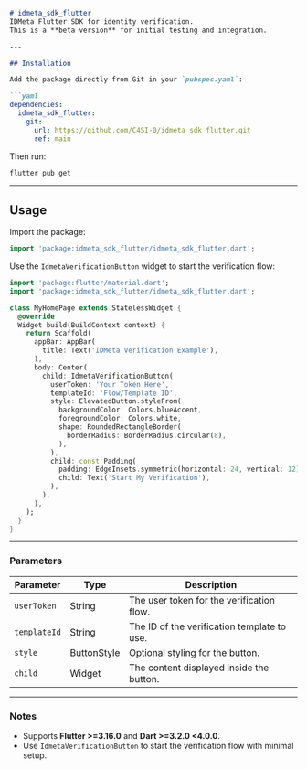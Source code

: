 ```markdown
# idmeta_sdk_flutter
IDMeta Flutter SDK for identity verification.  
This is a **beta version** for initial testing and integration.

---

## Installation

Add the package directly from Git in your `pubspec.yaml`:

```yaml
dependencies:
  idmeta_sdk_flutter:
    git:
      url: https://github.com/C4SI-0/idmeta_sdk_flutter.git
      ref: main
```

Then run:

```bash
flutter pub get
```

---

## Usage

Import the package:

```dart
import 'package:idmeta_sdk_flutter/idmeta_sdk_flutter.dart';
```

Use the `IdmetaVerificationButton` widget to start the verification flow:

```dart
import 'package:flutter/material.dart';
import 'package:idmeta_sdk_flutter/idmeta_sdk_flutter.dart';

class MyHomePage extends StatelessWidget {
  @override
  Widget build(BuildContext context) {
    return Scaffold(
      appBar: AppBar(
        title: Text('IDMeta Verification Example'),
      ),
      body: Center(
        child: IdmetaVerificationButton(
          userToken: 'Your Token Here',
          templateId: 'Flow/Template ID',
          style: ElevatedButton.styleFrom(
            backgroundColor: Colors.blueAccent,
            foregroundColor: Colors.white,
            shape: RoundedRectangleBorder(
              borderRadius: BorderRadius.circular(8),
            ),
          ),
          child: const Padding(
            padding: EdgeInsets.symmetric(horizontal: 24, vertical: 12),
            child: Text('Start My Verification'),
          ),
        ),
      ),
    );
  }
}
```

---

### Parameters

| Parameter    | Type   | Description                                      |
|-------------|--------|--------------------------------------------------|
| `userToken` | String | The user token for the verification flow.       |
| `templateId`| String | The ID of the verification template to use.     |
| `style`     | ButtonStyle | Optional styling for the button.             |
| `child`     | Widget | The content displayed inside the button.       |


---
### Notes

- Supports **Flutter >=3.16.0** and **Dart >=3.2.0 <4.0.0**.  
- Use `IdmetaVerificationButton` to start the verification flow with minimal setup.
```
